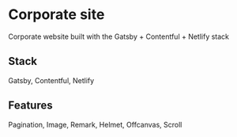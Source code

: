 # Corporate site

Corporate website built with the Gatsby + Contentful + Netlify stack

## Stack

Gatsby, Contentful, Netlify

## Features

Pagination, Image, Remark, Helmet, Offcanvas, Scroll
